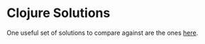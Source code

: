 # Clojure Solutions

One useful set of solutions to compare against are the ones [here](https://github.com/borkdude/aoc2017/tree/master/src).
